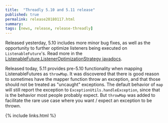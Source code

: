 ```yaml
---
title:  "Threadly 5.10 and 5.11 release"
published: true
permalink: release20180117.html
summary: 
tags: [news, release, release-threadly]
---
```


Released yesterday, 5.10 includes more minor bug fixes, as well as the opportunity to further optimize listeners being executed on `ListenableFuture`'s.  Read more in the <a href='javadocs/5.10/org/threadly/concurrent/future/ListenableFuture.ListenerOptimizationStrategy.html'>ListenableFuture.ListenerOptimizationStrategy javadocs</a>.

Released today, 5.11 provides pre-5.10 functionality when mapping ListenableFutures as `throwMap`.  It was discovered that there is good reason to sometimes have the mapper function throw an exception, and that those should not be treated as "uncaught" exceptions.  The default behavior of `map` will still report the exception to `ExceptionUtils.handleException`, since that is the behavior most people probably expect.  But `throwMap` was added to facilitate the rare use case where you want / expect an exception to be thrown.

{% include links.html %}
